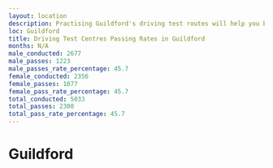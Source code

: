 ```yaml
---
layout: location
description: Practising Guildford's driving test routes will help you become more confident in your gear-changing abilities.
loc: Guildford
title: Driving Test Centres Passing Rates in Guildford
months: N/A
male_conducted: 2677
male_passes: 1223
male_passes_rate_percentage: 45.7
female_conducted: 2356
female_passes: 1077
female_pass_rate_percentage: 45.7
total_conducted: 5033
total_passes: 2300
total_pass_rate_percentage: 45.7
---
```


# Guildford
